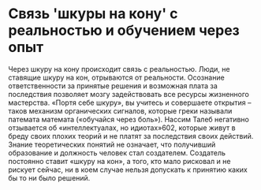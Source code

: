 # Связь 'шкуры на кону' с реальностью и обучением через опыт

Через шкуру на кону происходит связь с реальностью. Люди, не ставящие шкуру на кон, отрываются от реальности. Осознание ответственности за принятые решения и возможная плата за последствия позволяет мозгу задействовать все ресурсы жизненного мастерства. «Портя себе шкуру», вы учитесь и совершаете открытия – таков механизм органических сигналов, которые греки называли патемата математа («обучайся через боль»). Нассим Талеб негативно отзывается об «интеллектуалах, но идиотах»602, которые живут в бреду своих плохих теорий и не платят за последствия своих действий. Знание теоретических понятий не означает, что получивший образование и должность человек стал создателем. Создатель постоянно ставит «шкуру на кон», а того, кто мало рисковал и не рискует сейчас, ни в коем случае нельзя допускать к принятию каких бы то ни было решений.
